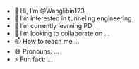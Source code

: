 - 👋 Hi, I’m @Wanglibin123
- 👀 I’m interested in tunneling engineering
- 🌱 I’m currently learning PD
- 💞️ I’m looking to collaborate on ...
- 📫 How to reach me ...
- 😄 Pronouns: ...
- ⚡ Fun fact: ...

<!---
Wanglibin123/Wanglibin123 is a ✨ special ✨ repository because its `README.md` (this file) appears on your GitHub profile.
You can click the Preview link to take a look at your changes.
--->
